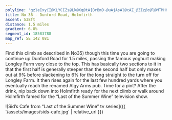```yaml
---
polyline: 'gz}eIxy{I@KLYCIZs@Lk@Xq@tA{BrBmD~@uAjAsAl@cAZ_@ZIz@c@l@MTMHKRMxAYr@IJGfA]d@FrBg@|@]VG`BWxAMd@O|ADjAC`@EREdAc@POJO`@KTKHGLALKp@I`AARET?j@OPMNSj@uAf@o@p@uARYX[r@UlAORA|ASVDpDvAzT~Hh@Xn@NfCpAzBrAt@^`@Jl@Fb@I`@Qr@_@f@e@'
title: No 36 - Dunford Road, Holmfirth 
ascent: 538ft
distance: 1.5 miles
gradient: 6.8%
segment_id: 18583788
map_ref: SE 142 081
---
```


Find this climb as described in No35) though this time you are going to continue up Dunford
Road for 1.5 miles, passing the famous yoghurt making Longley Farm very close to the top.
This has basically two sections to it in that the first half is generally steeper than the second
half but only maxes out at 9% before slackening to 6% for the long straight to the turn off
for Longley Farm. It then rises again for the last few hundred yards where you eventually
reach the renamed Algy Arms pub. Time for a pint? After the drink, nip back down into
Holmfirth ready for the next climb or walk around Holmfirth famed for the “Last of the
Summer Wine” television show.

![Sid’s Cafe from “Last of the Summer Wine” tv series]({{ '/assets/images/sids-cafe.jpg' | relative_url }})


